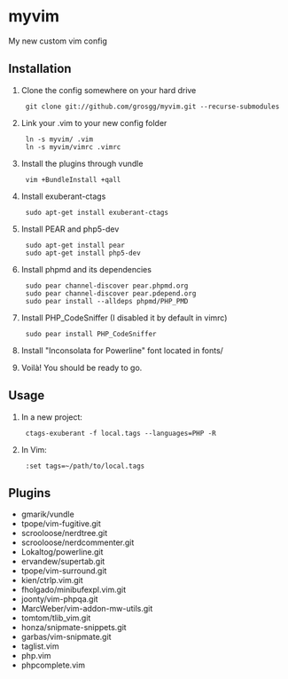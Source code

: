 myvim
=================
My new custom vim config

Installation
----------------------

1. Clone the config somewhere on your hard drive

        git clone git://github.com/grosgg/myvim.git --recurse-submodules

2. Link your .vim to your new config folder

        ln -s myvim/ .vim
        ln -s myvim/vimrc .vimrc

3. Install the plugins through vundle

        vim +BundleInstall +qall

4. Install exuberant-ctags

        sudo apt-get install exuberant-ctags

5. Install PEAR and php5-dev

        sudo apt-get install pear
        sudo apt-get install php5-dev

6. Install phpmd and its dependencies

        sudo pear channel-discover pear.phpmd.org
        sudo pear channel-discover pear.pdepend.org
        sudo pear install --alldeps phpmd/PHP_PMD

7. Install PHP_CodeSniffer (I disabled it by default in vimrc)

        sudo pear install PHP_CodeSniffer

8. Install "Inconsolata for Powerline" font located in fonts/
9. Voilà! You should be ready to go.

Usage
----------------------

1. In a new project:

        ctags-exuberant -f local.tags --languages=PHP -R

2. In Vim:

        :set tags=~/path/to/local.tags

Plugins
----------------------

* gmarik/vundle
* tpope/vim-fugitive.git
* scrooloose/nerdtree.git
* scrooloose/nerdcommenter.git
* Lokaltog/powerline.git
* ervandew/supertab.git
* tpope/vim-surround.git
* kien/ctrlp.vim.git
* fholgado/minibufexpl.vim.git
* joonty/vim-phpqa.git
* MarcWeber/vim-addon-mw-utils.git
* tomtom/tlib_vim.git
* honza/snipmate-snippets.git
* garbas/vim-snipmate.git
* taglist.vim
* php.vim
* phpcomplete.vim
